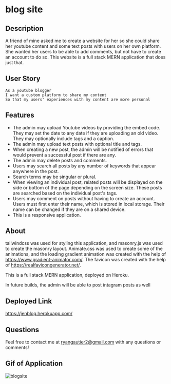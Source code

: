 # blog site

## Description
A friend of mine asked me to create a website for her so she could share her youtube content and some text posts with users on her own platform. She wanted her users to be able to add comments, but not have to create an account to do so. This website is a full stack MERN application that does just that.

## User Story
```
As a youtube blogger
I want a custom platform to share my content
So that my users' experiences with my content are more personal
```

## Features

- The admin may upload Youtube videos by providing the embed code. They may set the date to any date if they are uploading an old video. They may optionally include tags and a caption.
- The admin may upload text posts with optional title and tags.
- When creating a new post, the admin will be notified of errors that would prevent a successful post if there are any.
- The admin may delete posts and comments.
- Users may search all posts by any number of keywords that appear anywhere in the post.
- Search terms may be singular or plural.
- When viewing an individual post, related posts will be displayed on the side or bottom of the page depending on the screen size. These posts are searched based on the individual post's tags.
- Users may comment on posts without having to create an account. Users must first enter their name, which is stored in local storage. Their name can be changed if they are on a shared device.
- This is a responsive application.

## About
tailwindcss was used for styling this application, and masonry.js was used to create the masonry layout. Animate.css was used to create some of the animations, and the loading gradient animation was created with the help of https://www.gradient-animator.com/. The favicon was created with the help of https://realfavicongenerator.net/.

This is a full stack MERN application, deployed on Heroku.

In future builds, the admin will be able to post intagram posts as well

## Deployed Link
https://jenblog.herokuapp.com/

## Questions
Feel free to contact me at ryangautier2@gmail.com with any questions or comments!

## Gif of Application
![blogsite](./blogsite.gif)

